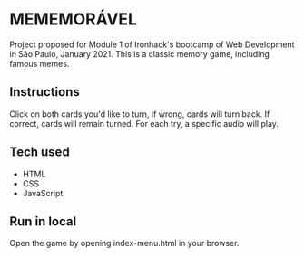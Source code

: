 # MEMEMORÁVEL

Project proposed for Module 1 of Ironhack's bootcamp of Web Development in São Paulo, January 2021.
This is a classic memory game, including famous memes.


## Instructions

Click on both cards you'd like to turn, if wrong, cards will turn back.
If correct, cards will remain turned.
For each try, a specific audio will play.


## Tech used

- HTML
- CSS
- JavaScript
  

## Run in local

Open the game by opening index-menu.html in your browser.


